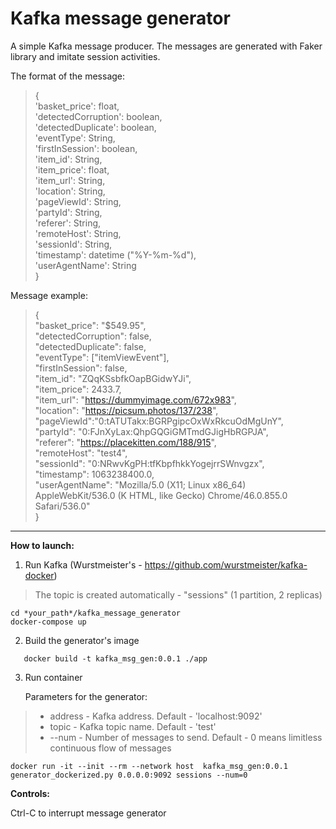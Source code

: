 # Kafka message generator

A simple Kafka message producer. The messages are generated with Faker library and imitate session activities.

The format of the message:  
>{  
        'basket_price': float,  
        'detectedCorruption': boolean,    
        'detectedDuplicate': boolean,  
        'eventType': String,  
        'firstInSession': boolean,  
        'item_id': String,  
        'item_price': float,  
        'item_url': String,  
        'location': String,  
        'pageViewId': String,  
        'partyId': String,  
        'referer': String,  
        'remoteHost': String,  
        'sessionId': String,  
        'timestamp': datetime ("%Y-%m-%d"),  
        'userAgentName': String  
    }
      
Message example:  
>{  
        "basket_price": "$549.95",   
        "detectedCorruption": false,   
        "detectedDuplicate": false,   
        "eventType": ["itemViewEvent"],   
        "firstInSession": false,   
        "item_id": "ZQqKSsbfkOapBGidwYJi",   
        "item_price": 2433.7,   
        "item_url": "https://dummyimage.com/672x983",   
        "location": "https://picsum.photos/137/238",   
        "pageViewId":"0:tATUTakx:BGRPgipcOxWxRkcuOdMgUnY",   
        "partyId": "0:FJnXyLax:QhpGQGiGMTmdGJigHbRGPJA",   
        "referer": "https://placekitten.com/188/915",   
        "remoteHost": "test4",   
        "sessionId": "0:NRwvKgPH:tfKbpfhkkYogejrrSWnvgzx",   
        "timestamp": 1063238400.0,   
        "userAgentName": "Mozilla/5.0 (X11; Linux x86_64) AppleWebKit/536.0 (K
        HTML, like Gecko) Chrome/46.0.855.0 Safari/536.0"  
      }  
***
**How to launch:**

1) Run Kafka (Wurstmeister's - https://github.com/wurstmeister/kafka-docker)

> The topic is created automatically - "sessions" (1 partition, 2
> replicas)

    cd *your_path*/kafka_message_generator
    docker-compose up  

2) Build the generator's image

`   docker build -t kafka_msg_gen:0.0.1 ./app`

3) Run container

   Parameters for the generator:
>  - address - Kafka address. Default - 'localhost:9092'
>  - topic - Kafka topic name. Default - 'test'
>  - --num - Number of messages to send. Default - 0 means limitless continuous flow of messages

    docker run -it --init --rm --network host  kafka_msg_gen:0.0.1 generator_dockerized.py 0.0.0.0:9092 sessions --num=0

**Controls:**

Ctrl-C to interrupt message generator
